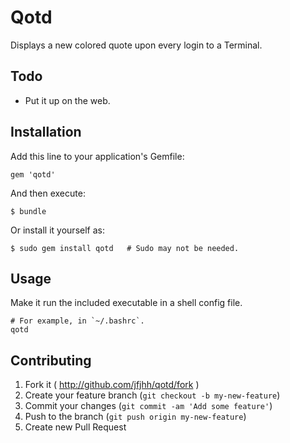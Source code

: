 # Qotd

Displays a new colored quote upon every login to a Terminal.

## Todo

- Put it up on the web.

## Installation

Add this line to your application's Gemfile:

    gem 'qotd'

And then execute:

    $ bundle

Or install it yourself as:

    $ sudo gem install qotd   # Sudo may not be needed.

## Usage

Make it run the included executable in a shell config file.

    # For example, in `~/.bashrc`.
    qotd

## Contributing

1. Fork it ( http://github.com/jfjhh/qotd/fork )
2. Create your feature branch (`git checkout -b my-new-feature`)
3. Commit your changes (`git commit -am 'Add some feature'`)
4. Push to the branch (`git push origin my-new-feature`)
5. Create new Pull Request

